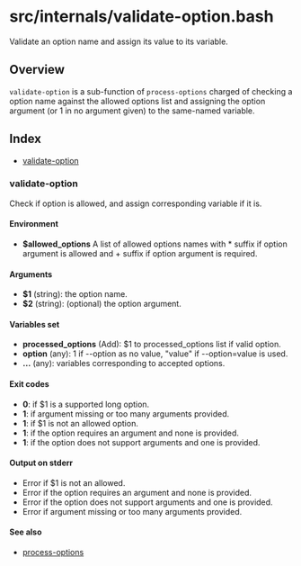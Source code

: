 # src/internals/validate-option.bash

Validate an option name and assign its value to its variable.

## Overview

`validate-option` is a sub-function of `process-options` charged of 
checking a option name against the allowed options list and assigning the
option argument (or 1 in no argument given) to the same-named variable.

## Index

* [validate-option](#validate-option)

### validate-option

Check if option is allowed, and assign corresponding variable
if it is.

#### Environment

* **$allowed_options** A list of allowed options names
  with * suffix if option argument is allowed and + suffix if option
  argument is required.

#### Arguments

* **$1** (string): the option name.
* **$2** (string): (optional) the option argument.

#### Variables set

* **processed_options** (Add): $1 to processed_options list if valid option.
* **option** (any): 1 if --option as no value, "value" if --option=value is used.
* **...** (any): variables corresponding to accepted options.

#### Exit codes

* **0**: if $1 is a supported long option.
* **1**: if argument missing or too many arguments provided.
* **1**: if $1 is not an allowed option.
* **1**: if the option requires an argument and none is provided.
* **1**: if the option does not support arguments and one is provided.

#### Output on stderr

* Error if $1 is not an allowed.
* Error if the option requires an argument and none is provided.
* Error if the option does not support arguments and one is provided.
* Error if argument missing or too many arguments provided.

#### See also

* [process-options](../process-options.md#process-options)

